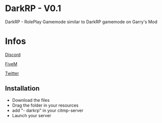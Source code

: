 # DarkRP - V0.1
DarkRP - RolePlay Gamemode similar to DarkRP gamemode on Garry's Mod

# Infos

[Discord](https://discord.gg/T9z7cNK)

[FiveM](https://forum.fivem.net/u/Goku_San/activity)

[Twitter](https://twitter.com/ZuqaaOfficiel?lang=fr)

## Installation

- Download the files
- Drag the folder in your resources
- add "- darkrp" in your citmp-server
- Launch your server
